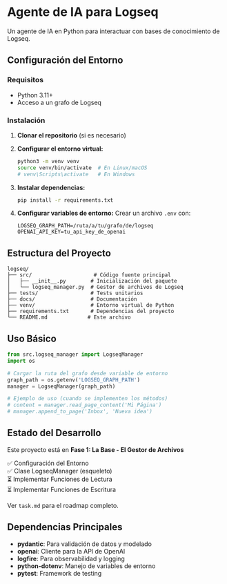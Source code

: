 # Agente de IA para Logseq

Un agente de IA en Python para interactuar con bases de conocimiento de Logseq.

## Configuración del Entorno

### Requisitos
- Python 3.11+
- Acceso a un grafo de Logseq

### Instalación

1. **Clonar el repositorio** (si es necesario)
2. **Configurar el entorno virtual:**
   ```bash
   python3 -m venv venv
   source venv/bin/activate  # En Linux/macOS
   # venv\Scripts\activate   # En Windows
   ```

3. **Instalar dependencias:**
   ```bash
   pip install -r requirements.txt
   ```

4. **Configurar variables de entorno:**
   Crear un archivo `.env` con:
   ```
   LOGSEQ_GRAPH_PATH=/ruta/a/tu/grafo/de/logseq
   OPENAI_API_KEY=tu_api_key_de_openai
   ```

## Estructura del Proyecto

```
logseq/
├── src/                    # Código fuente principal
│   ├── __init__.py        # Inicialización del paquete
│   └── logseq_manager.py  # Gestor de archivos de Logseq
├── tests/                 # Tests unitarios
├── docs/                  # Documentación
├── venv/                  # Entorno virtual de Python
├── requirements.txt       # Dependencias del proyecto
└── README.md             # Este archivo
```

## Uso Básico

```python
from src.logseq_manager import LogseqManager
import os

# Cargar la ruta del grafo desde variable de entorno
graph_path = os.getenv('LOGSEQ_GRAPH_PATH')
manager = LogseqManager(graph_path)

# Ejemplo de uso (cuando se implementen los métodos)
# content = manager.read_page_content('Mi Página')
# manager.append_to_page('Inbox', 'Nueva idea')
```

## Estado del Desarrollo

Este proyecto está en **Fase 1: La Base - El Gestor de Archivos**

✅ Configuración del Entorno  
✅ Clase LogseqManager (esqueleto)  
⏳ Implementar Funciones de Lectura  
⏳ Implementar Funciones de Escritura

Ver `task.md` para el roadmap completo.

## Dependencias Principales

- **pydantic**: Para validación de datos y modelado
- **openai**: Cliente para la API de OpenAI  
- **logfire**: Para observabilidad y logging
- **python-dotenv**: Manejo de variables de entorno
- **pytest**: Framework de testing 